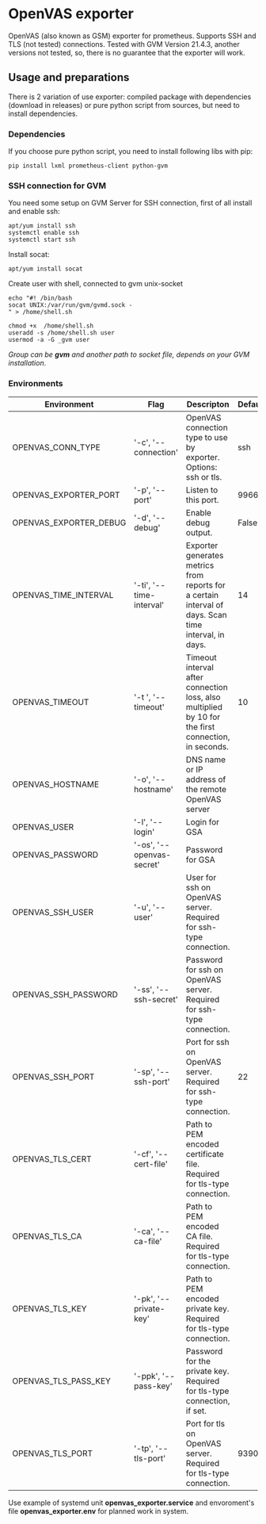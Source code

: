 # OpenVAS exporter
OpenVAS (also known as GSM) exporter for prometheus.
Supports SSH and TLS (not tested) connections. Tested with GVM Version 21.4.3, another versions not tested, so, there is no guarantee that the exporter will work.
## Usage and preparations
There is 2 variation of use exporter: compiled package with dependencies (download in releases) or pure python script from sources, but need to install dependencies.
### Dependencies
If you choose pure python script, you need to install following libs with pip:
```
pip install lxml prometheus-client python-gvm
```
### SSH connection for GVM
You need some setup on GVM Server for SSH connection, first of all install and enable ssh:
```
apt/yum install ssh
systemctl enable ssh
systemctl start ssh
```
Install socat:
``` 
apt/yum install socat
```
Create user with shell, connected to gvm unix-socket
```
echo "#! /bin/bash
socat UNIX:/var/run/gvm/gvmd.sock -
" > /home/shell.sh

chmod +x  /home/shell.sh
useradd -s /home/shell.sh user
usermod -a -G _gvm user
```
_Group can be **gvm** and another path to socket file, depends on your GVM installation_.

### Environments

Environment | Flag | Descripton | Default |
------------|------|------------|---------|
OPENVAS_CONN_TYPE | '-c', '--connection' | OpenVAS connection type to use by exporter. Options: ssh or tls. | ssh
OPENVAS_EXPORTER_PORT | '-p', '--port' | Listen to this port. | 9966
OPENVAS_EXPORTER_DEBUG | '-d', '--debug' | Enable debug output. | False
OPENVAS_TIME_INTERVAL | '-ti', '--time-interval' | Exporter generates metrics from reports for a certain interval of days. Scan time interval, in days. | 14
OPENVAS_TIMEOUT | '-t ', '--timeout' | Timeout interval after connection loss, also multiplied by 10 for the first connection, in seconds. | 10
OPENVAS_HOSTNAME | '-o', '--hostname' | DNS name or IP address of the remote OpenVAS server |
OPENVAS_USER | '-l', '--login' | Login for GSA |
OPENVAS_PASSWORD | '-os', '--openvas-secret' | Password for GSA |
OPENVAS_SSH_USER | '-u', '--user' | User for ssh on OpenVAS server. Required for ssh-type connection. |
OPENVAS_SSH_PASSWORD | '-ss', '--ssh-secret' | Password for ssh on OpenVAS server. Required for ssh-type connection. |
OPENVAS_SSH_PORT | '-sp', '--ssh-port' | Port for ssh on OpenVAS server. Required for ssh-type connection. | 22
OPENVAS_TLS_CERT | '-cf', '--cert-file' | Path to PEM encoded certificate file. Required for tls-type connection. |
OPENVAS_TLS_CA | '-ca', '--ca-file' | Path to PEM encoded CA file. Required for tls-type connection. |
OPENVAS_TLS_KEY | '-pk', '--private-key' | Path to PEM encoded private key. Required for tls-type connection. | 
OPENVAS_TLS_PASS_KEY | '-ppk', '--pass-key' | Password for the private key. Required for tls-type connection, if set. |
OPENVAS_TLS_PORT | '-tp', '--tls-port' | Port for tls on OpenVAS server. Required for tls-type connection. | 9390

Use example of systemd unit __openvas_exporter.service__ and envoroment's file __openvas_exporter.env__ for planned work in system.




